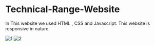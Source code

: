 # Technical-Range-Website
In This website we used HTML , CSS and Javascript. This website is responsive in nature.


![1](https://user-images.githubusercontent.com/82877515/203636224-c97d4ac1-6f1e-4312-a74a-8a0b8f34cc93.jpg)
![2](https://user-images.githubusercontent.com/82877515/203636237-cffdd89b-7b31-468a-8af6-30f93961ce92.jpg)

